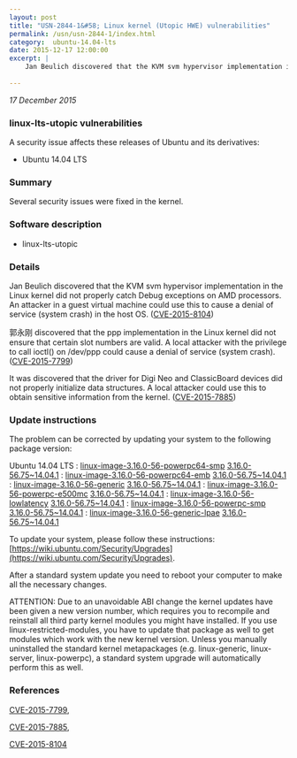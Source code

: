 ```yaml
---
layout: post
title: "USN-2844-1&#58; Linux kernel (Utopic HWE) vulnerabilities"
permalink: /usn/usn-2844-1/index.html
category:  ubuntu-14.04-lts
date: 2015-12-17 12:00:00
excerpt: |
    Jan Beulich discovered that the KVM svm hypervisor implementation in the Linux kernel did not properly catch Debug exceptions on AMD processors. An attacker in a guest virtual machine could use this to cause a denial of service (system crash) in the host OS. ([CVE-2015-8104](http://people.ubuntu.com/~ubuntu-security/cve/CVE-2015-8104))
    
--- 
```

 
 

*17 December 2015*

### linux-lts-utopic vulnerabilities

A security issue affects these releases of Ubuntu and its derivatives:

* Ubuntu 14.04 LTS

### Summary

Several security issues were fixed in the kernel. 

### Software description

* linux-lts-utopic 

### Details

Jan Beulich discovered that the KVM svm hypervisor implementation in the Linux kernel did not properly catch Debug exceptions on AMD processors. An attacker in a guest virtual machine could use this to cause a denial of service (system crash) in the host OS. ([CVE-2015-8104](http://people.ubuntu.com/~ubuntu-security/cve/CVE-2015-8104))

郭永刚 discovered that the ppp implementation in the Linux kernel did not ensure that certain slot numbers are valid. A local attacker with the privilege to call ioctl() on /dev/ppp could cause a denial of service (system crash). ([CVE-2015-7799](http://people.ubuntu.com/~ubuntu-security/cve/CVE-2015-7799))

It was discovered that the driver for Digi Neo and ClassicBoard devices did not properly initialize data structures. A local attacker could use this to obtain sensitive information from the kernel. ([CVE-2015-7885](http://people.ubuntu.com/~ubuntu-security/cve/CVE-2015-7885)) 

### Update instructions

The problem can be corrected by updating your system to the following package version:

Ubuntu 14.04 LTS
 : [linux-image-3.16.0-56-powerpc64-smp](https://launchpad.net/ubuntu/+source/linux-lts-utopic) <span> [3.16.0-56.75~14.04.1](https://launchpad.net/ubuntu/+source/linux-lts-utopic/3.16.0-56.75~14.04.1) </span> 
 : [linux-image-3.16.0-56-powerpc64-emb](https://launchpad.net/ubuntu/+source/linux-lts-utopic) <span> [3.16.0-56.75~14.04.1](https://launchpad.net/ubuntu/+source/linux-lts-utopic/3.16.0-56.75~14.04.1) </span> 
 : [linux-image-3.16.0-56-generic](https://launchpad.net/ubuntu/+source/linux-lts-utopic) <span> [3.16.0-56.75~14.04.1](https://launchpad.net/ubuntu/+source/linux-lts-utopic/3.16.0-56.75~14.04.1) </span> 
 : [linux-image-3.16.0-56-powerpc-e500mc](https://launchpad.net/ubuntu/+source/linux-lts-utopic) <span> [3.16.0-56.75~14.04.1](https://launchpad.net/ubuntu/+source/linux-lts-utopic/3.16.0-56.75~14.04.1) </span> 
 : [linux-image-3.16.0-56-lowlatency](https://launchpad.net/ubuntu/+source/linux-lts-utopic) <span> [3.16.0-56.75~14.04.1](https://launchpad.net/ubuntu/+source/linux-lts-utopic/3.16.0-56.75~14.04.1) </span> 
 : [linux-image-3.16.0-56-powerpc-smp](https://launchpad.net/ubuntu/+source/linux-lts-utopic) <span> [3.16.0-56.75~14.04.1](https://launchpad.net/ubuntu/+source/linux-lts-utopic/3.16.0-56.75~14.04.1) </span> 
 : [linux-image-3.16.0-56-generic-lpae](https://launchpad.net/ubuntu/+source/linux-lts-utopic) <span> [3.16.0-56.75~14.04.1](https://launchpad.net/ubuntu/+source/linux-lts-utopic/3.16.0-56.75~14.04.1) </span> 

To update your system, please follow these instructions: [https://wiki.ubuntu.com/Security/Upgrades](https://wiki.ubuntu.com/Security/Upgrades).

After a standard system update you need to reboot your computer to make all the necessary changes.

ATTENTION: Due to an unavoidable ABI change the kernel updates have been given a new version number, which requires you to recompile and reinstall all third party kernel modules you might have installed. If you use linux-restricted-modules, you have to update that package as well to get modules which work with the new kernel version. Unless you manually uninstalled the standard kernel metapackages (e.g. linux-generic, linux-server, linux-powerpc), a standard system upgrade will automatically perform this as well. 

### References

 
 [CVE-2015-7799](http://people.ubuntu.com/~ubuntu-security/cve/CVE-2015-7799), 

 [CVE-2015-7885](http://people.ubuntu.com/~ubuntu-security/cve/CVE-2015-7885), 

 [CVE-2015-8104](http://people.ubuntu.com/~ubuntu-security/cve/CVE-2015-8104)
 

